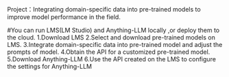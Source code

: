 Project：Integrating domain-specific data into pre-trained models to improve model performance in the field.

#You can run LMS(LM Studio) and Anything-LLM locally ,or deploy them to the cloud.
1.Download LMS 
2.Select and download pre-trained models on LMS.
3.Integrate domain-specific data into pre-trained model and adjust the prompts of model.
4.Obtain the API for a customized pre-trained model.
5.Download Anything-LLM
6.Use the API created on the LMS to configure the settings for Anything-LLM
